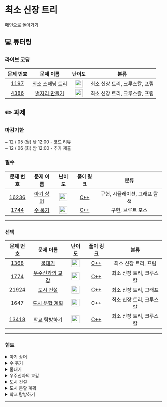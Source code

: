 # 최소 신장 트리

[메인으로 돌아가기](https://github.com/Altu-Bitu-3/Notice)

## 💻 튜터링

### 라이브 코딩
|문제 번호|문제 이름|난이도|분류|
| :-----: | :-----: | :-----: | :-----: | 
|<a href="https://www.acmicpc.net/problem/1197" target="_blank">1197</a>|<a href="https://www.acmicpc.net/problem/1197" target="_blank">최소 스패닝 트리</a>|<img height="25px" width="25px" src="https://static.solved.ac/tier_small/12.svg"/>|최소 신장 트리, 크루스칼, 프림|
|<a href="https://www.acmicpc.net/problem/4386" target="_blank">4386</a>|<a href="https://www.acmicpc.net/problem/4386" target="_blank">별자리 만들기</a>|<img height="25px" width="25px" src="https://static.solved.ac/tier_small/12.svg"/>|최소 신장 트리, 크루스칼, 프림|

## ✏️ 과제
### 마감기한
~ 12 / 05 (월) 낮 12:00 - 코드 리뷰<br/>
~ 12 / 06 (화) 밤 12:00 - 추가 제출

### 필수

|문제 번호|문제 이름|난이도|풀이 링크|분류|
| :-----: | :-----: | :-----: | :-----: | :-----: |
|<a href="https://www.acmicpc.net/problem/16236" target="_blank">16236</a>|<a href="https://www.acmicpc.net/problem/16236" target="_blank">아기 상어</a>|<img height="25px" width="25px" src="https://static.solved.ac/tier_small/12.svg"/>|[C++]()|구현, 시뮬레이션, 그래프 탐색|
|<a href="https://www.acmicpc.net/problem/1744" target="_blank">1744</a>|<a href="https://www.acmicpc.net/problem/1744" target="_blank">수 묶기</a>|<img height="25px" width="25px" src="https://static.solved.ac/tier_small/12.svg"/>|[C++]()|구현, 브루트 포스|
---

### 선택

|문제 번호|문제 이름|난이도|풀이 링크|분류|
| :-----: | :-----: | :-----: | :-----: | :-----: |
|<a href="https://www.acmicpc.net/problem/1368" target="_blank">1368</a>|<a href="https://www.acmicpc.net/problem/1368" target="_blank">물대기</a>|<img height="25px" width="25px" src="https://static.solved.ac/tier_small/14.svg"/>|[C++]()|최소 신장 트리, 프림|
|<a href="https://www.acmicpc.net/problem/1774" target="_blank">1774</a>|<a href="https://www.acmicpc.net/problem/1967" target="_blank">우주신과의 교감</a>|<img height="25px" width="25px" src="https://static.solved.ac/tier_small/12.svg"/>|[C++]()|최소 신장 트리, 크루스칼|
|<a href="https://www.acmicpc.net/problem/21924" target="_blank">21924</a>|<a href="https://www.acmicpc.net/problem/21924" target="_blank">도시 건설</a>|<img height="25px" width="25px" src="https://static.solved.ac/tier_small/12.svg"/>|[C++]()|최소 신장 트리, 그래프|
|<a href="https://www.acmicpc.net/problem/1647" target="_blank">1647</a>|<a href="https://www.acmicpc.net/problem/1647" target="_blank">도시 분할 계획</a>|<img height="25px" width="25px" src="https://static.solved.ac/tier_small/12.svg"/>|[C++]()|최소 신장 트리, 크루스칼|
|<a href="https://www.acmicpc.net/problem/13418" target="_blank">13418</a>|<a href="https://www.acmicpc.net/problem/13418" target="_blank">학교 탐방하기</a>|<img height="25px" width="25px" src="https://static.solved.ac/tier_small/14.svg"/>|[C++]()|최소 신장 트리, 크루스칼|



---

### 힌트
<details>
<summary>아기 상어</summary>
<div markdown="1">
&nbsp;&nbsp;&nbsp;&nbsp;
  상어가 먹을 물고기를 어떤 방법으로 찾아야 할까요? 먹을 수 있는 물고기가 여러 마리일 때는 어떻게 해야 할까요? 상어가 이동할 곳만 잘 찾으면 나머지는 어렵지 않아요. 입력이 정말 작으니 그 어떤 방법을 써도 괜찮아요.
</div>
</details>

<details>
<summary>수 묶기</summary>
<div markdown="1">
&nbsp;&nbsp;&nbsp;&nbsp;
  일단 큰 수끼리는 묶는 게 좋아 보여요. 그리고 음수도 묶으면 수를 키울 수 있는 방법이 보이네요. 이때, 서로 곱하면 더 손해인 수와, 서로 곱해야 더 이득인 수를 잘 파악해서 어디까지 수를 묶는 게 좋은지 범위를 잘 설정해야 해요.
</div>
</details>

<details>
<summary>물대기</summary>
<div markdown="1">
&nbsp;&nbsp;&nbsp;&nbsp;
  각 논들 사이의 간선을 고려하면서 우물을 파는 경우도 고려하기엔 너무 복잡해요. 우물을 파는 경우도 간선처럼 처리할 수 있는 방법은 없을까요? 모든 물은 강에서 시작되지 않을까요?
  </div>
</details>


<details>
<summary>우주신과의 교감</summary>
<div markdown="1">
&nbsp;&nbsp;&nbsp;&nbsp;
 이미 존재하는 통로가 있네요. 그냥 연결해도 될까요? 확인을 해야 할 것 같아요.
</div>
</details>


<details>
<summary>도시 건설</summary>
<div markdown="1">
&nbsp;&nbsp;&nbsp;&nbsp;
  전위 순회로 입력 받은 값을 어떻게 후위 순회로 출력할 수 있을까요?
</div>
</details>

<details>
<summary>도시 분할 계획</summary>
<div markdown="1">
&nbsp;&nbsp;&nbsp;&nbsp;
  간선의 합이 최소가 되도록 모든 도시를 연결하는 방법은 너무 잘 알고 있죠! 이 상태에서 비용을 최소로 하면서 두개의 마을로 분리하려면 어떻게 하면 좋을까요? 모든 도시가 연결된 상태라면, 그 중 하나의 간선만 끊어도 도시가 두개로 분리돼죠!
</div>
</details>

<details>
<summary>학교 탐방하기</summary>
<div markdown="1">
&nbsp;&nbsp;&nbsp;&nbsp;
  입력으로 들어오는 것은 트리라고 했죠! 트리는 그래프와 다르게 어떤 특징을 지니고 있나요?
</div>
</details>

---


